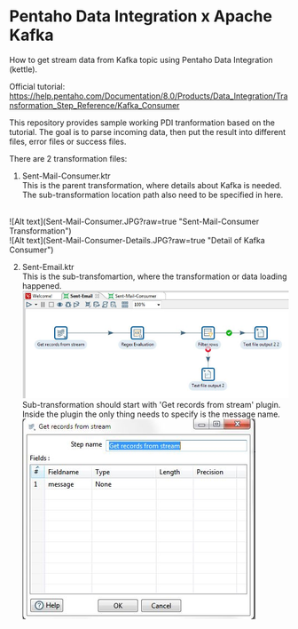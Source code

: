 # Pentaho Data Integration x Apache Kafka

How to get stream data from Kafka topic using Pentaho Data Integration (kettle).

Official tutorial: https://help.pentaho.com/Documentation/8.0/Products/Data_Integration/Transformation_Step_Reference/Kafka_Consumer

This repository provides sample working PDI tranformation based on the tutorial. The goal is to parse incoming data, then put the result into different files, error files or success files.

There are 2 transformation files:
1. Sent-Mail-Consumer.ktr<br>
This is the parent transformation, where details about Kafka is needed. The sub-transformation location path also need to be specified in here.
<br>
![Alt text](Sent-Mail-Consumer.JPG?raw=true "Sent-Mail-Consumer Transformation")
<br>
![Alt text](Sent-Mail-Consumer-Details.JPG?raw=true "Detail of Kafka Consumer")

2. Sent-Email.ktr<br>
This is the sub-transfomartion, where the transformation or data loading happened.<br>
![Alt text](Sent-Email.JPG?raw=true "Sent-Email Transformation")
Sub-transformation should start with 'Get records from stream' plugin. Inside the plugin the only thing needs to specify is the message name.<br>
![Alt text](Sent-Email-Stream.JPG?raw=true "Sent-Email Transformation")
